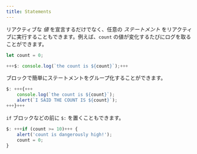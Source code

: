 ```yaml
---
title: Statements
---
```


リアクティブな *値* を宣言するだけでなく、任意の *ステートメント* をリアクティブに実行することもできます。例えば、`count` の値が変化するたびにログを取ることができます。

```js
let count = 0;

+++$: console.log(`the count is ${count}`);+++
```

ブロックで簡単にステートメントをグループ化することができます。

```js
$: +++{+++
	console.log(`the count is ${count}`);
	alert(`I SAID THE COUNT IS ${count}`);
+++}+++
```

`if` ブロックなどの前に `$:` を置くこともできます。

```js
$: +++if (count >= 10)+++ {
	alert('count is dangerously high!');
	count = 0;
}
```
